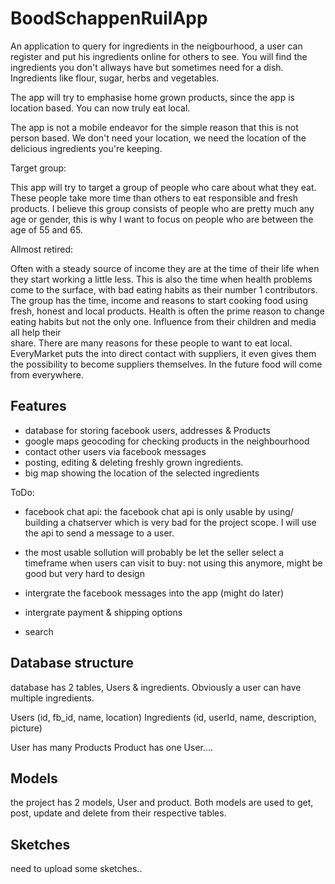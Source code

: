 BoodSchappenRuilApp
===================

An application to query for ingredients in the neigbourhood,
a user can register and put his ingredients online for others to see. 
You will find the ingredients you don't allways have but sometimes 
need for a dish. Ingredients like flour, sugar, herbs and vegetables.

The app will try to emphasise home grown products, since the app
is location based. You can now truly eat local.

The app is not a mobile endeavor for the simple reason that this is
not person based. We don't need your location, we need the location
of the delicious ingredients you're keeping. 

Target group:

This app will try to target a group of people who care about what
they eat. These people take more time than others to eat responsible and
fresh products. I believe this group consists of people who are pretty 
much any age or gender, this is why I want to focus on people who are 
between the age of 55 and 65. 

Allmost retired:

Often with a steady source of income they are at the time of their life 
when they start working a little less. This is also the time when health
problems come to the surface, with bad eating habits as their number 1 
contributors.
The group has the time, income and reasons to start cooking food using
fresh, honest and local products.
Health is often the prime reason to change eating habits but not
the only one. Influence from their children and media all help their  
share. There are many reasons for these people to want to eat local. 
EveryMarket puts the into direct contact with suppliers, it even gives
them the possibility to become suppliers themselves. In the future 
food will come from everywhere.


Features
--------

- database for storing facebook users, addresses & Products
- google maps geocoding for checking products in the neighbourhood
- contact other users via facebook messages
- posting, editing & deleting freshly grown ingredients.
- big map showing the location of the selected ingredients


ToDo:
- facebook chat api: the facebook chat api is only usable by using/ building a chatserver which is very bad for the project scope. I will use the api to send a message to a user.

- the most usable sollution will probably be let the seller select a timeframe
when users can visit to buy: not using this anymore, might be good but very hard to design

- intergrate the facebook messages into the app (might do later)
- intergrate payment & shipping options
- search

Database structure
------------------

database has 2 tables, Users & ingredients.
Obviously a user can have multiple ingredients.

Users (id, fb_id, name, location)
Ingredients (id, userId, name, description, picture)

User has many Products
Product has one User....

Models
------

the project has 2 models, User and product.
Both models are used to get, post, update and delete from
their respective tables. 

Sketches
--------

need to upload some sketches..
